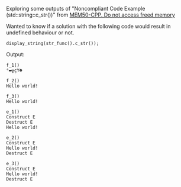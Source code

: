 Exploring some outputs of "Noncompliant Code Example (std::string::c_str())" from [MEM50-CPP. Do not access freed memory](https://wiki.sei.cmu.edu/confluence/display/cplusplus/MEM50-CPP.+Do+not+access+freed+memory)

Wanted to know if a solution with the following code would result in undefined behaviour or not.
```
display_string(str_func().c_str());
```

Output:
```
f_1()
°▬╦çY☻

f_2()
Hello world!

f_3()
Hello world!

e_1()
Construct E
Destruct E
Hello world!

e_2()
Construct E
Hello world!
Destruct E

e_3()
Construct E
Hello world!
Destruct E
```
